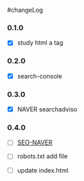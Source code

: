 #changeLog


### 0.1.0
- [x] study html a tag


### 0.2.0
- [x] search-console


### 0.3.0
- [X] NAVER searchadviso


### 0.4.0
- [ ] [SEO-NAVER](https://github.com/jsmin6330/jsmin6330.github.io/issues/4)
- [ ] robots.txt add file
- [ ] update index.html

